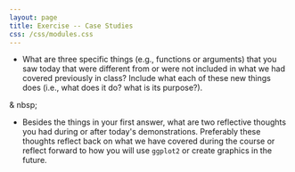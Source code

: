 ```yaml
---
layout: page
title: Exercise -- Case Studies
css: /css/modules.css
---
```


* What are three specific things (e.g., functions or arguments) that you saw today that were different from or were not included in what we had covered previously in class? Include what each of these new things does (i.e., what does it do? what is its purpose?).

& nbsp;

* Besides the things in your first answer, what are two reflective thoughts you had during or after today's demonstrations. Preferably these thoughts reflect back on what we have covered during the course or reflect forward to how you will use `ggplot2` or create graphics in the future.